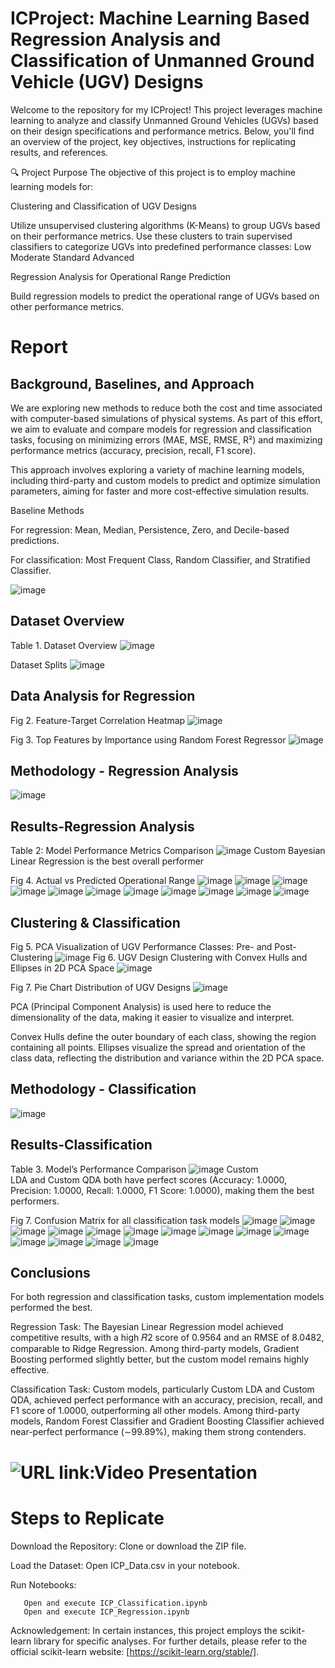 # ICProject: Machine Learning Based Regression Analysis and Classification of Unmanned Ground Vehicle (UGV) Designs

Welcome to the repository for my ICProject! This project leverages machine learning to analyze and classify Unmanned Ground Vehicles (UGVs) based on their design specifications and performance metrics. Below, you'll find an overview of the project, key objectives, instructions for replicating results, and references.

🔍 Project Purpose
The objective of this project is to employ machine learning models for:

Clustering and Classification of UGV Designs

Utilize unsupervised clustering algorithms (K-Means) to group UGVs based on their performance metrics.
Use these clusters to train supervised classifiers to categorize UGVs into predefined performance classes:
Low
Moderate
Standard
Advanced

Regression Analysis for Operational Range Prediction

Build regression models to predict the operational range of UGVs based on other performance metrics.

# Report
## Background, Baselines, and Approach

We are exploring new methods to reduce both the cost and time associated with computer-based simulations of physical systems. As part of this effort, we aim to evaluate and compare models for regression and classification tasks, focusing on minimizing errors (MAE, MSE, RMSE, R²) and maximizing performance metrics (accuracy, precision, recall, F1 score). 

This approach involves exploring a variety of machine learning models, including third-party and custom models to predict and optimize simulation parameters, aiming for faster and more cost-effective simulation results.

Baseline Methods

For regression: Mean, Median, Persistence, Zero, and Decile-based predictions.

For classification: Most Frequent Class, Random Classifier, and Stratified Classifier.

![image](https://github.com/user-attachments/assets/de1d47a5-6392-407d-82c1-09796f73078d)


## Dataset Overview
Table 1. Dataset Overview
![image](https://github.com/user-attachments/assets/75689d30-1ba5-414a-b1fc-882fcc642cf1)

Dataset Splits
![image](https://github.com/user-attachments/assets/67246590-aeb6-4b82-acb9-e9295cf74a2d)

## Data Analysis for Regression

Fig 2. Feature-Target Correlation Heatmap
![image](https://github.com/user-attachments/assets/20fbb9cc-d6a8-48e6-91e2-1011070058bb)

Fig 3. Top Features by Importance using Random Forest Regressor
![image](https://github.com/user-attachments/assets/7251c6ff-bd45-421c-898b-073324b51fa6)

## Methodology - Regression Analysis
![image](https://github.com/user-attachments/assets/012ceb50-aa3b-47b2-add6-79557a303cc0)

## Results-Regression Analysis
Table 2: Model Performance Metrics Comparison
![image](https://github.com/user-attachments/assets/ccd37279-1e7c-4039-b52d-453c9c398d71)
Custom Bayesian Linear Regression is the best overall performer

Fig 4. Actual vs Predicted Operational Range
![image](https://github.com/user-attachments/assets/176cb5e8-64db-407a-83f0-1c2996246023)
![image](https://github.com/user-attachments/assets/73d48375-45e4-4428-837f-5f4305e68b38)
![image](https://github.com/user-attachments/assets/7a5d665e-544e-4859-bada-99d94af942e8)
![image](https://github.com/user-attachments/assets/dd740056-90ba-4d62-a6bc-5441933be046)
![image](https://github.com/user-attachments/assets/dcc8537a-749e-4bed-a905-0a8153186d01)
![image](https://github.com/user-attachments/assets/764ed109-26e6-453e-8748-5956339786f8)
![image](https://github.com/user-attachments/assets/605af77c-3d20-43ce-bf11-c4d994155557)
![image](https://github.com/user-attachments/assets/1942b8f4-21cc-4e78-9180-f4bdc71c93c4)
![image](https://github.com/user-attachments/assets/9c909425-3e16-4548-9154-9c75e6e5fa63)
![image](https://github.com/user-attachments/assets/c6fd64dc-79f1-4859-8ecc-642c5d20a023)
![image](https://github.com/user-attachments/assets/f20c92f9-636e-461f-9a35-43c9ee829da3)

## Clustering & Classification
Fig 5. PCA Visualization of UGV Performance Classes: Pre- and Post-Clustering
![image](https://github.com/user-attachments/assets/aa820745-844b-430f-9c79-22244545d101)
Fig 6. UGV Design Clustering with Convex Hulls and Ellipses in 2D PCA Space
![image](https://github.com/user-attachments/assets/c1e382ee-7bc6-47dd-bc0a-919524a0964b)

Fig 7. Pie Chart Distribution of UGV Designs
![image](https://github.com/user-attachments/assets/c4001483-9a73-41b6-9f66-e1c9345f7eb8)

PCA (Principal Component Analysis) is used here to reduce the dimensionality of the data, making it easier to visualize and interpret. 

Convex Hulls define the outer boundary of each class, showing the region containing all points. Ellipses visualize the spread and orientation of the class data, reflecting the distribution and variance within the 2D PCA space.

## Methodology - Classification
![image](https://github.com/user-attachments/assets/3f229add-c70f-41cd-9b6b-82933cbc32ea)

## Results-Classification
Table 3. Model’s Performance Comparison
![image](https://github.com/user-attachments/assets/71702c4e-4393-43e5-9cb8-c9e177059f83)
Custom LDA and Custom QDA both have perfect scores (Accuracy: 1.0000, Precision: 1.0000, Recall: 1.0000, F1 Score: 1.0000), making them the best performers.

Fig 7. Confusion Matrix for all classification task models
![image](https://github.com/user-attachments/assets/a2af8a2a-00de-4e71-9038-be8485aa556a)
![image](https://github.com/user-attachments/assets/540d92cf-fcf0-4771-b310-b01ac0ef6bbd)
![image](https://github.com/user-attachments/assets/d50b2804-6d94-4484-b350-6e2451c3fb1f)
![image](https://github.com/user-attachments/assets/16770750-0c8b-4ade-b645-98aa53ae547e)
![image](https://github.com/user-attachments/assets/f9965321-c74d-4c9f-aa55-e7b3a324f3d0)
![image](https://github.com/user-attachments/assets/bafde178-2296-4d4c-82c2-b3046921b3ed)
![image](https://github.com/user-attachments/assets/3cf22f77-f887-4a6c-8259-8a403deef210)
![image](https://github.com/user-attachments/assets/9ac9108d-0cbe-4652-8b65-6aa72bfa88ec)
![image](https://github.com/user-attachments/assets/e13eebc1-55d3-41a9-af23-7a5da4703fff)
![image](https://github.com/user-attachments/assets/fe98cc2a-08ad-4bdf-9a95-39a8367eb76c)
![image](https://github.com/user-attachments/assets/5b86e026-baea-4b0d-a802-c5725481b2ee)
![image](https://github.com/user-attachments/assets/3efa487c-79d3-4225-8944-e21e8807ba71)
![image](https://github.com/user-attachments/assets/4735435a-ff1d-405d-9ec7-1fde200b88b9)
![image](https://github.com/user-attachments/assets/a33a5fa2-da47-4403-9889-ff86c3a241b7)

## Conclusions

For both regression and classification tasks, custom implementation models performed the best.

Regression Task: The Bayesian Linear Regression model achieved competitive results, with a high 𝑅2  score of 0.9564 and an RMSE of 8.0482, comparable to Ridge Regression. Among third-party models, Gradient Boosting performed slightly better, but the custom model remains highly effective.

Classification Task: Custom models, particularly Custom LDA and Custom QDA, achieved perfect performance with an accuracy, precision, recall, and F1 score of 1.0000, outperforming all other models. Among third-party models, Random Forest Classifier and Gradient Boosting Classifier achieved near-perfect performance (∼99.89%), making them strong contenders.


# ![URL link:Video Presentation]( )

# Steps to Replicate

Download the Repository: Clone or download the ZIP file.

Load the Dataset: Open ICP_Data.csv in your notebook.

Run Notebooks:

       Open and execute ICP_Classification.ipynb
       Open and execute ICP_Regression.ipynb

Acknowledgement: In certain instances, this project employs the scikit-learn library for specific analyses. For further details, please refer to the official scikit-learn website: [https://scikit-learn.org/stable/].

